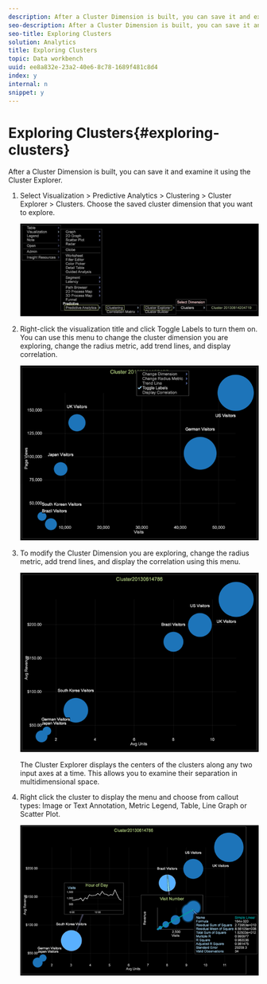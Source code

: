 ```yaml
---
description: After a Cluster Dimension is built, you can save it and examine it using the Cluster Explorer.
seo-description: After a Cluster Dimension is built, you can save it and examine it using the Cluster Explorer.
seo-title: Exploring Clusters
solution: Analytics
title: Exploring Clusters
topic: Data workbench
uuid: ee8a832e-23a2-40e6-8c78-1689f481c8d4
index: y
internal: n
snippet: y
---
```


# Exploring Clusters{#exploring-clusters}

After a Cluster Dimension is built, you can save it and examine it using the Cluster Explorer.

1. Select Visualization > Predictive Analytics > Clustering > Cluster Explorer > Clusters. Choose the saved cluster dimension that you want to explore.

   ![](assets/explore_clusters_1.png)

1. Right-click the visualization title and click Toggle Labels to turn them on. You can use this menu to change the cluster dimension you are exploring, change the radius metric, add trend lines, and display correlation.

   ![](assets/explore_clusters_2.png)

1. To modify the Cluster Dimension you are exploring, change the radius metric, add trend lines, and display the correlation using this menu.

   ![](assets/explore_clusters_3.png)

   The Cluster Explorer displays the centers of the clusters along any two input axes at a time. This allows you to examine their separation in multidimensional space.

1. Right click the cluster to display the menu and choose from callout types: Image or Text Annotation, Metric Legend, Table, Line Graph or Scatter Plot.

   ![](assets/explore_clusters_4.png)

